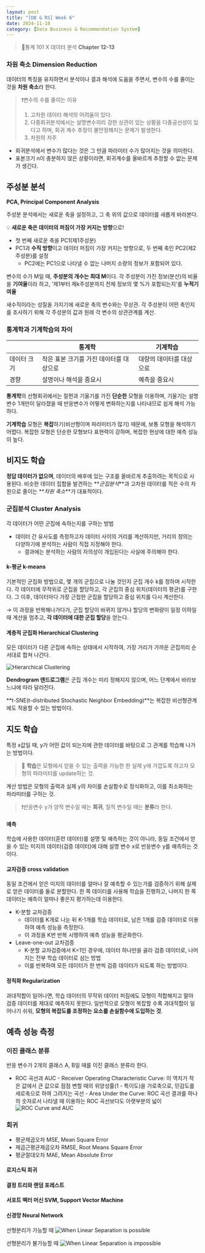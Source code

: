 ```yaml
---
layout: post
title: "[DB & RS] Week 6"
date: 2024-11-10
category: [Data Business & Recommendation System]
---
```


> 📌통계 101 X 데이터 분석 **Chapter 12-13**

### 차원 축소 Dimension Reduction

데이터의 특징을 유지하면서 분석이나 결과 해석에 도움을 주면서, 변수의 수를 줄이는 것을 **차원 축소**라 한다.

> ❗변수의 수를 줄이는 이유
>
> 1. 고차원 데이터 해석의 어려움이 있다.
> 2. 다중회귀분석에서는 설명변수끼리 강한 상관이 있는 상황을 다중공선성이 있다고 하며, 회귀 계수 추정이 불안정해지는 문제가 발생한다.
> 3. 차원의 저주

- 회귀분석에서 변수가 많다는 것은 그 만큼 파라미터 수가 많아지는 것을 의미한다.
- 표본크기 n이 충분하지 않은 상황이라면, 회귀계수를 올바르게 추정할 수 없는 문제가 생긴다.

## 주성분 분석

**PCA, Principal Component Analysis**

주성분 분석에서는 새로운 축을 설정하고, 그 축 위의 값으로 데이터를 새롭게 바라본다.

💡 **새로운 축은 데이터의 퍼짐이 가장 커지는 방향**으로!

- 첫 번째 새로운 축을 PC1(제1주성분)
- PC1과 **수직 방향**이고 데이터 퍼짐이 가장 커지는 방향으로, 두 번째 축인 PC2(제2주성분)를 설정
  - PC2에는 PC1으로 나타낼 수 없는 나머지 소량의 정보가 포함되어 있다.

변수의 수가 M일 때, **주성분의 개수는 최대 M**이다.
각 주성분이 가진 정보(분산)의 비율을 **기여율**이라 하고, '제1부터 제k주성분까지 전체 정보의 몇 %가 포함되는지'를 **누적기여율**

새수직이라는 성질을 가지기에 새로운 축의 변수와는 무상관.
각 주성분이 어떤 축인지를 조사하기 위해 각 주성분의 값과 원래 각 변수의 상관관계를 계산.

### 통계학과 기계학습의 차이

|             | 통계학                                  | 기계학습                 |
| ----------- | --------------------------------------- | ------------------------ |
| 데이터 크기 | 작은 표본 크기를 가진 데이터를 대상으로 | 대량의 데이터를 대상으로 |
| 경향        | 설명이나 해석을 중요시                  | 예측을 중요시            |

**통계학**의 선형회귀에서는 절편과 기울기를 가진 **단순한** 모형을 이용하며, 기울기는 설명변수 1개만이 달라졌을 때 반응변수가 어떻게 변화하는지를 나타내므로 쉽게 해석 가능하다.

**기계학습** 모형은 **복잡**하기(비선형이며 파라미터가 많기) 때문에, 보통 모형을 해석하기 어렵다. 복잡한 모형은 단순한 모형보다 표현력이 강하며, 복잡한 현상에 대한 예측 성능이 높다.

## 비지도 학습

**정답 데이터가 없으며**, 데이터의 배후에 있는 구조를 올바르게 추출하려는 목적으로 사용된다. 비슷한 데이터 집합을 발견하는 **_군집분석_**과 고차원 데이터를 적은 수의 차원으로 줄이는 **_차원 축소_**가 대표적이다.

### 군집분석 Cluster Analysis

각 데이터가 어떤 군집에 속하는지를 구하는 방법

- 데이터 간 유사도를 측정하고자 데이터 사이의 거리를 계산하지만, 거리의 정의는 다양하기에 분석하는 사람이 직접 지정해야 한다.
  - 결과에는 분석하는 사람의 자의성이 개입된다는 사실에 주의해야 한다.

#### k-평균 k-means

기본적인 군집화 방법으로, 몇 개의 군집으로 나눌 것인지 군집 개수 k를 정하며 시작한다.
각 데이터에 무작위로 군집을 할당하고, 각 군집의 중심 위치(데이터의 평균)를 구한다. 그 이후, 데이터마다 가장 근접한 군집을 할당하고 중심 위치를 다시 계산한다.

→ 이 과정을 반복해나가다가, 군집 할당이 바뀌지 않거나 할당의 변화량이 일정 이하일 때 계산을 멈추고, **각 데이터에 대한 군집 할당**을 얻는다.

#### 계층적 군집화 Hierarchical Clustering

모든 데이터가 다른 군집에 속하는 상태에서 시작하여, 가장 거리가 가까운 군집끼리 순서대로 합쳐 나간다.

<img src='/public/img/241110/HClustering.png' alt='Hierarchical Clustering'>

**Dendrogram 덴드로그램**은 군집 개수는 미리 정해지지 않으며, 어느 단계에서 바라보느냐에 따라 달라진다.

**t-SNE(t-distributed Stochastic Neighbor Embedding)**는 복잡한 비선형관계에도 적용할 수 있는 방법이다.

## 지도 학습

특정 x값일 때, y가 어떤 값이 되는지에 관한 데이터를 바탕으로 그 관계를 학습해 나가는 방법이다.

> 📌 **학습**은 모형에서 얻을 수 있는 출력을 가능한 한 실제 y에 가깝도록 하고자 모형의 파라미터를 update하는 것.

계산 방법은 모형의 출력과 실제 y의 차이를 손실함수로 정식화하고, 이를 최소화하는 파라미터를 구하는 것.

> ❗반응변수 y가 양적 변수일 때는 **회귀**, 질적 변수일 때는 **분류**라 한다.

#### 예측

학습에 사용한 데이터(훈련 데이터)를 설명 및 예측하는 것이 아니라, 동일 조건에서 얻을 수 있는 미지의 데이터(검증 데이터)에 대해 설명 변수 x로 반응변수 y를 예측하는 것이다.

#### 교차검증 cross validation

동일 조건에서 얻은 미지의 데이터를 얼마나 잘 예측할 수 있는가를 검증하기 위해 실제로 얻은 데이터를 둘로 분할한다.
한 쪽 데이터를 사용해 학습을 진행하고, 나머지 한 쪽 데이터는 예측이 얼마나 좋은지 평가하는데 이용한다.

- K-분할 교차검증
  - 데이터를 K개로 나눈 뒤 K-1개를 학습 데이터로, 남은 1개를 검증 데이터로 이용하여 예측 성능을 측정한다.
  - 이 과정을 K번 반복 시행하여 예측 성능을 평균화한다.
- Leave-one-out 교차검증
  - K-분할 교차검증에서 K=1인 경우에, 데이터 하나만을 골라 검증 데이터로, 나머지는 전부 학습 데이터로 삼는 방법
  - 이를 반복하여 모든 데이터가 한 번씩 검증 데이터가 되도록 하는 방법이다.

#### 정칙화 Regularization

과대적합이 일어나면, 학습 데이터의 무작위 데이터 퍼짐에도 모형이 적합해지고 말아 검증 데이터를 제대로 예측하지 못한다.
일반적으로 모형이 복잡할 수록 과대적합이 일어나기 쉬워, **모형의 복잡도를 조정하는 요소를 손실함수에 도입하는 것**.

## 예측 성능 측정

### 이진 클래스 분류

반응 변수가 2개의 클래스 A, B일 때를 이진 클래스 분류라 한다.

- ROC 곡선과 AUC - Receiver Operating Characteristic Curve: 이 역치가 작은 값에서 큰 값으로 점점 변할 때의 위양성률(1 - 특이도)을 가로축으로, 민감도를 세로축으로 하여 그려지는 곡선 - Area Under the Curve: ROC 곡선 결과를 하나의 숫자로서 나타낼 때 이용하는 ROC 곡선보다도 아랫부분의 넓이
  <img src='/public/img/241110/ROC_AUC.png' alt='ROC Curve and AUC'>

### 회귀

- 평균제곱오차 MSE, Mean Square Error
- 제곱근평균제곱오차 RMSE, Root Means Square Error
- 평균절대오차 MAE, Mean Absolute Error

#### 로지스틱 회귀

#### 결정 트리와 랜덤 포레스트

#### 서포트 벡터 머신 SVM, Support Vector Machine

#### 신경망 Neural Network

선형분리가 가능할 때
<img src='/public/img/241110/LinearDistribution.png' alt='When Linear Separation is possible'>

선형분리가 불가능할 때
<img src='/public/img/241110/NonLinearDistribution.png' alt='When Linear Separation is impossible'>
